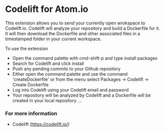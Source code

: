 # Codelift for Atom.io

This extension allows you to send your currently open wrokspace to Codelift.io.
Codelift will analyze your repository and build a Dockerfile for it.
It will then download the Dockerfile and other associated files in a timestamped folder
in your current workspace.

To use the extension
* Open the command palette with cmd-shift-p and type install packages
* Search for Codelift and click install
* Push any pending commits to your Github repository
* Either open the command palette and use the command 'createDockerfile' or
from the menu select Packages -> Codelift -> Create Dockerfile
* Log into Codelift using your Codelift email and password
* Your repository will be analyzed by Codelift and a Dockerfile will be created in your local repository
...

### For more information
* Codelift (https://codelift.io/)
